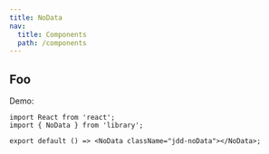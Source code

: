 ```yaml
---
title: NoData
nav:
  title: Components
  path: /components
---
```


## Foo

Demo:

```tsx | phone
import React from 'react';
import { NoData } from 'library';

export default () => <NoData className="jdd-noData"></NoData>;
```

<API src="./index.tsx"></API>

